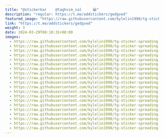 ```yaml
---
title: "@stickerkar    @taghvim_sal     😂"
description: "regular: https://t.me/addstickers/gedgved"
featured_image: "https://raw.githubusercontent.com/kylelin1998/tg-sticker-spreading-worldwide-images/main/img/6a8d4da2-5859-49a7-b6bc-8d4d41687616.jpg"
link: "https://t.me/addstickers/gedgved"
weight: 3
date: 2024-03-29T08:10:31+08:00
images:
  - https://raw.githubusercontent.com/kylelin1998/tg-sticker-spreading-worldwide-images/main/img/6a8d4da2-5859-49a7-b6bc-8d4d41687616.jpg
  - https://raw.githubusercontent.com/kylelin1998/tg-sticker-spreading-worldwide-images/main/img/fe0081a6-3a3f-42a5-a05a-6d388c3d9c80.jpg
  - https://raw.githubusercontent.com/kylelin1998/tg-sticker-spreading-worldwide-images/main/img/f14d386f-ca6d-43ea-a47a-3e5bfd1dcb5d.jpg
  - https://raw.githubusercontent.com/kylelin1998/tg-sticker-spreading-worldwide-images/main/img/ad7ea0e3-18d1-428e-8b99-91276b55b056.jpg
  - https://raw.githubusercontent.com/kylelin1998/tg-sticker-spreading-worldwide-images/main/img/2a68988c-6a74-47cc-9962-ed7abc221029.jpg
  - https://raw.githubusercontent.com/kylelin1998/tg-sticker-spreading-worldwide-images/main/img/185e09a3-eb21-4a81-a43f-adc540327183.jpg
  - https://raw.githubusercontent.com/kylelin1998/tg-sticker-spreading-worldwide-images/main/img/e7dd119b-c387-4e40-a32e-8c79d5cc44cb.jpg
  - https://raw.githubusercontent.com/kylelin1998/tg-sticker-spreading-worldwide-images/main/img/ef5eec01-1928-4fb0-81f5-b99be55da02e.jpg
  - https://raw.githubusercontent.com/kylelin1998/tg-sticker-spreading-worldwide-images/main/img/b7e1dab4-04ba-42e9-b265-ee5f5b77cecc.jpg
  - https://raw.githubusercontent.com/kylelin1998/tg-sticker-spreading-worldwide-images/main/img/d02e5401-2c00-4b14-9fa5-1714ee73ff53.jpg
  - https://raw.githubusercontent.com/kylelin1998/tg-sticker-spreading-worldwide-images/main/img/c19da8c9-6a94-419c-b1f1-ddef57d39e23.jpg
  - https://raw.githubusercontent.com/kylelin1998/tg-sticker-spreading-worldwide-images/main/img/7bde8a05-e9b2-4b42-85ff-4c4b7b871b9f.jpg
  - https://raw.githubusercontent.com/kylelin1998/tg-sticker-spreading-worldwide-images/main/img/a817ee38-aee8-4ee1-94b6-b7521b117549.jpg
  - https://raw.githubusercontent.com/kylelin1998/tg-sticker-spreading-worldwide-images/main/img/2a710fb1-7acb-4959-b93d-fd3c0d02f327.jpg
  - https://raw.githubusercontent.com/kylelin1998/tg-sticker-spreading-worldwide-images/main/img/e8bbe064-9ff7-4a7b-a42d-a94f08a92798.jpg
  - https://raw.githubusercontent.com/kylelin1998/tg-sticker-spreading-worldwide-images/main/img/34bca3c0-3ea9-486a-b3c2-97d338225bca.jpg
  - https://raw.githubusercontent.com/kylelin1998/tg-sticker-spreading-worldwide-images/main/img/0678cf52-cced-4d96-a2d9-7cb290901533.jpg
  - https://raw.githubusercontent.com/kylelin1998/tg-sticker-spreading-worldwide-images/main/img/b6e83aa9-8d8a-48cb-b991-bd32cb3cbdfc.jpg
  - https://raw.githubusercontent.com/kylelin1998/tg-sticker-spreading-worldwide-images/main/img/75468e9e-0247-46b3-8bda-93a713c74a1a.jpg
  - https://raw.githubusercontent.com/kylelin1998/tg-sticker-spreading-worldwide-images/main/img/e651fb65-18a9-4c2a-b711-8d58b4922528.jpg
---
```

